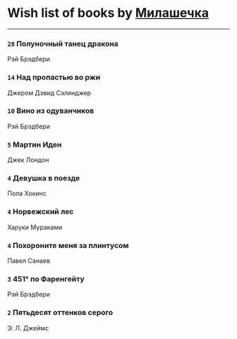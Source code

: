 # Wish list of books by [Милашечка](http://vk.com/id200601396)
---

### `28` Полуночный танец дракона
Рэй Брэдбери

### `14` Над пропастью во ржи
Джером Дэвид Сэлинджер

### `10` Вино из одуванчиков
Рэй Брэдбери

### `5` Мартин Иден
Джек Лондон

### `4` Девушка в поезде
Пола Хокинс

### `4` Норвежский лес
Харуки Мураками

### `4` Похороните меня за плинтусом
Павел Санаев

### `3` 451° по Фаренгейту
Рэй Брэдбери

### `2` Пятьдесят оттенков серого
Э. Л. Джеймс


